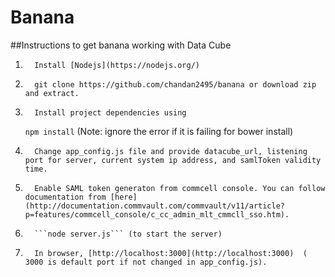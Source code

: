 # Banana

##Instructions to get banana working with Data Cube

1.       Install [Nodejs](https://nodejs.org/)
2.       git clone https://github.com/chandan2495/banana or download zip and extract.
3.       Install project dependencies using 
	```npm install```
(Note: ignore the error if it is failing for bower install)
4.       Change app_config.js file and provide datacube_url, listening port for server, current system ip address, and samlToken validity time.
5.       Enable SAML token generaton from commcell console. You can follow  documentation from [here](http://documentation.commvault.com/commvault/v11/article?p=features/commcell_console/c_cc_admin_mlt_cmmcll_sso.htm).
6.       ```node server.js``` (to start the server) 
7.       In browser, [http://localhost:3000](http://localhost:3000)  ( 3000 is default port if not changed in app_config.js).

